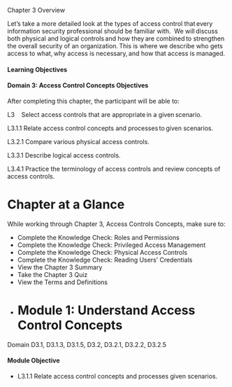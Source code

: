 Chapter 3 Overview

Let’s take a more detailed look at the types of access control that every information security professional should be familiar with.  We will discuss both physical and logical controls and how they are combined to strengthen the overall security of an organization. This is where we describe who gets access to what, why access is necessary, and how that access is managed.

#### Learning Objectives

#### Domain 3: Access Control Concepts Objectives

After completing this chapter, the participant will be able to: 

L3    Select access controls that are appropriate in a given scenario.

L3.1.1 Relate access control concepts and processes to given scenarios.

L3.2.1 Compare various physical access controls.

L3.3.1 Describe logical access controls.

L3.4.1 Practice the terminology of access controls and review concepts of access controls.

# Chapter at a Glance

While working through Chapter 3, Access Controls Concepts, make sure to: 

-   Complete the Knowledge Check: Roles and Permissions
-   Complete the Knowledge Check: Privileged Access Management
-   Complete the Knowledge Check: Physical Access Controls
-   Complete the Knowledge Check: Reading Users’ Credentials
-   View the Chapter 3 Summary
-   Take the Chapter 3 Quiz
-   View the Terms and Definitions
- # Module 1: Understand Access Control Concepts

Domain D3.1, D3.1.3, D3.1.5, D3.2, D3.2.1, D3.2.2, D3.2.5

#### Module Objective

-   L3.1.1 Relate access control concepts and processes given scenarios.